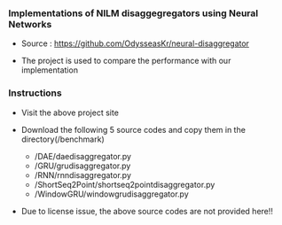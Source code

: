 ### Implementations of NILM disaggegregators using Neural Networks
- Source : https://github.com/OdysseasKr/neural-disaggregator

* The project is used to compare the performance with our implementation

### Instructions
- Visit the above project site
- Download the following 5 source codes and copy them in the directory(/benchmark)
  * /DAE/daedisaggregator.py
  * /GRU/grudisaggregator.py
  * /RNN/rnndisaggregator.py
  * /ShortSeq2Point/shortseq2pointdisaggregator.py
  * /WindowGRU/windowgrudisaggregator.py
  
- Due to license issue, the above source codes are not provided here!!
